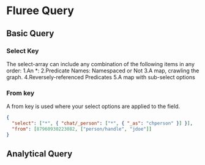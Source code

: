 # Fluree Query
## Basic Query
### Select Key
The select-array can include any combination of the following items in any order:
1.An *:
2.Predicate Names: Namespaced or Not
3.A map, crawling the graph.
4.Reversely-referenced Predicates
5.A map with sub-select options
### From key
A from key is used where your select options are applied to the field.
``` json
{
  "select": ["*", { "chat/_person": ["*", { "_as": "chperson" }] }],
  "from": [87960930223082, ["person/handle", "jdoe"]]
}
```
## Analytical Query
``` json

```
